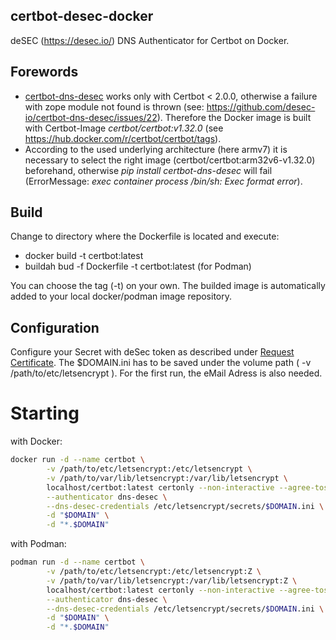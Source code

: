 ## certbot-desec-docker
deSEC (https://desec.io/) DNS Authenticator for Certbot on Docker.

## Forewords
* [certbot-dns-desec](https://pypi.org/project/certbot-dns-desec/) works only with Certbot < 2.0.0, otherwise a failure with zope module not found is thrown (see: https://github.com/desec-io/certbot-dns-desec/issues/22).
Therefore the Docker image is built with Certbot-Image _certbot/certbot:v1.32.0_ (see https://hub.docker.com/r/certbot/certbot/tags).
* According to the used underlying architecture (here armv7) it is necessary to select the right image (certbot/certbot:arm32v6-v1.32.0) beforehand, otherwise _pip install certbot-dns-desec_ will fail (ErrorMessage: _exec container process /bin/sh: Exec format error_).

## Build
Change to directory where the Dockerfile is located and execute: 
* docker build -t certbot:latest 
* buildah bud -f Dockerfile -t certbot:latest (for Podman)

You can choose the tag (-t) on your own. The builded image is automatically added to your local docker/podman image repository.

## Configuration
Configure your Secret with deSec token as described under [Request Certificate](https://github.com/desec-io/certbot-dns-desec#request-certificate). The $DOMAIN.ini has to be saved under the volume path ( -v /path/to/etc/letsencrypt ).
For the first run, the eMail Adress is also needed.

# Starting
with Docker:
```bash
docker run -d --name certbot \
        -v /path/to/etc/letsencrypt:/etc/letsencrypt \
        -v /path/to/var/lib/letsencrypt:/var/lib/letsencrypt \
        localhost/certbot:latest certonly --non-interactive --agree-tos --email $EMAIL \
        --authenticator dns-desec \
        --dns-desec-credentials /etc/letsencrypt/secrets/$DOMAIN.ini \
        -d "$DOMAIN" \
        -d "*.$DOMAIN"
```

with Podman:
```bash
podman run -d --name certbot \
        -v /path/to/etc/letsencrypt:/etc/letsencrypt:Z \
        -v /path/to/var/lib/letsencrypt:/var/lib/letsencrypt:Z \
        localhost/certbot:latest certonly --non-interactive --agree-tos --email $EMAIL \
        --authenticator dns-desec \
        --dns-desec-credentials /etc/letsencrypt/secrets/$DOMAIN.ini \
        -d "$DOMAIN" \
        -d "*.$DOMAIN"
```
